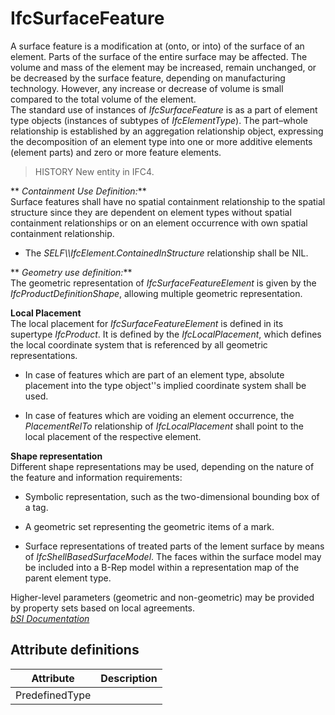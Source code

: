IfcSurfaceFeature
=================
A surface feature is a modification at (onto, or into) of the surface of an
element. Parts of the surface of the entire surface may be affected. The
volume and mass of the element may be increased, remain unchanged, or be
decreased by the surface feature, depending on manufacturing technology.
However, any increase or decrease of volume is small compared to the total
volume of the element.  
The standard use of instances of _IfcSurfaceFeature_ is as a part of element
type objects (instances of subtypes of _IfcElementType_). The part–whole
relationship is established by an aggregation relationship object, expressing
the decomposition of an element type into one or more additive elements
(element parts) and zero or more feature elements.  
> HISTORY New entity in IFC4.  
  
 ** _Containment Use Definition:_**  
Surface features shall have no spatial containment relationship to the spatial
structure since they are dependent on element types without spatial
containment relationships or on an element occurrence with own spatial
containment relationship.  

  

  * The _SELF\\\IfcElement.ContainedInStructure_ relationship shall be NIL.
  

  
  
 ** _Geometry use definition:_**  
The geometric representation of _IfcSurfaceFeatureElement_ is given by the
_IfcProductDefinitionShape_, allowing multiple geometric representation.  
  
 **Local Placement**  
The local placement for _IfcSurfaceFeatureElement_ is defined in its supertype
_IfcProduct_. It is defined by the _IfcLocalPlacement_, which defines the
local coordinate system that is referenced by all geometric representations.  

  

  * In case of features which are part of an element type, absolute placement into the type object''s implied coordinate system shall be used.
  

  * In case of features which are voiding an element occurrence, the _PlacementRelTo_ relationship of _IfcLocalPlacement_ shall point to the local placement of the respective element.
  

  
  
 **Shape representation**  
Different shape representations may be used, depending on the nature of the
feature and information requirements:  

  

  * Symbolic representation, such as the two-dimensional bounding box of a tag. 
  

  * A geometric set representing the geometric items of a mark.
  

  * Surface representations of treated parts of the lement surface by means of _IfcShellBasedSurfaceModel_. The faces within the surface model may be included into a B-Rep model within a representation map of the parent element type.
  

  
Higher-level parameters (geometric and non-geometric) may be provided by
property sets based on local agreements.  
[ _bSI
Documentation_](https://standards.buildingsmart.org/IFC/DEV/IFC4_2/FINAL/HTML/schema/ifcstructuralelementsdomain/lexical/ifcsurfacefeature.htm)


Attribute definitions
---------------------
| Attribute      | Description   |
|----------------|---------------|
| PredefinedType |               |

